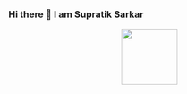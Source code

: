 ### Hi there 👋 I am Supratik Sarkar
<div id="header" align="center">
  <img src="https://media.istockphoto.com/videos/mans-hands-coding-on-laptop-close-up-man-using-portable-computers-man-video-id1193698730?b=1&k=20&m=1193698730&s=640x640&h=YIemK1sCnuCnNksrnMUmZ9sXBwFgDqz9qTmtAlyx4e4=" width="100"/>
</div>
